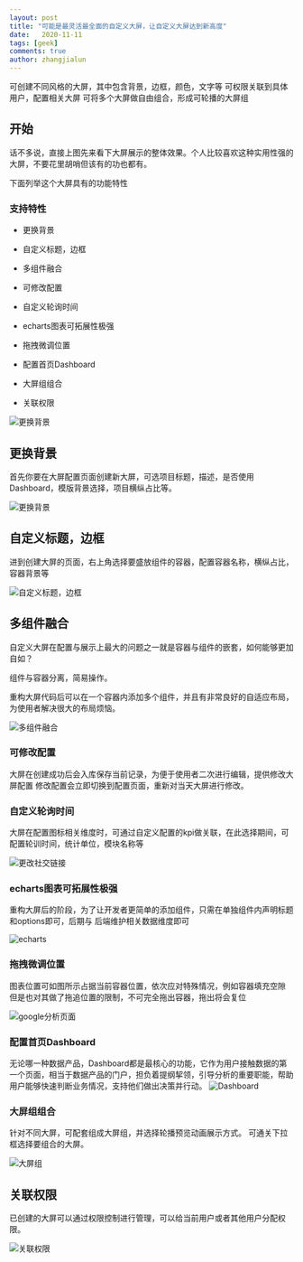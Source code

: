 ```yaml
---
layout: post
title: "可能是最灵活最全面的自定义大屏，让自定义大屏达到新高度"
date:   2020-11-11
tags: [geek]
comments: true
author: zhangjialun
---
```


可创建不同风格的大屏，其中包含背景，边框，颜色，文字等
可权限关联到具体用户，配置相关大屏
可将多个大屏做自由组合，形成可轮播的大屏组

<!-- more -->

## 开始

话不多说，直接上图先来看下大屏展示的整体效果。个人比较喜欢这种实用性强的大屏，不要花里胡哨但该有的功也都有。

下面列举这个大屏具有的功能特性

### 支持特性

- 更换背景

- 自定义标题，边框

- 多组件融合

- 可修改配置

- 自定义轮询时间

- echarts图表可拓展性极强

- 拖拽微调位置

- 配置首页Dashboard

- 大屏组组合

- 关联权限

![更换背景](https://raw.githubusercontent.com/zhangjialun555/zhangjialun555.github.io/master/images/big_screen/6.29.38.png)

## 更换背景

首先你要在大屏配置页面创建新大屏，可选项目标题，描述，是否使用Dashboard，模版背景选择，项目横纵占比等。

![更换背景](https://raw.githubusercontent.com/zhangjialun555/zhangjialun555.github.io/master/images/big_screen/201605081335_.pic_hd.png)


## 自定义标题，边框

进到创建大屏的页面，右上角选择要盛放组件的容器，配置容器名称，横纵占比，容器背景等

![自定义标题，边框](https://raw.githubusercontent.com/zhangjialun555/zhangjialun555.github.io/master/images/big_screen/9.06.01.png)


## 多组件融合

自定义大屏在配置与展示上最大的问题之一就是容器与组件的嵌套，如何能够更加自如？

组件与容器分离，简易操作。

重构大屏代码后可以在一个容器内添加多个组件，并且有非常良好的自适应布局，为使用者解决很大的布局烦恼。


![多组件融合](https://raw.githubusercontent.com/zhangjialun555/zhangjialun555.github.io/master/images/big_screen/9.12.37.png)

### 可修改配置

大屏在创建成功后会入库保存当前记录，为便于使用者二次进行编辑，提供修改大屏配置
修改配置会立即切换到配置页面，重新对当天大屏进行修改。

### 自定义轮询时间
大屏在配置图标相关维度时，可通过自定义配置的kpi做关联，在此选择期间，可配置轮训时间，统计单位，模块名称等

![更改社交链接](https://raw.githubusercontent.com/zhangjialun555/zhangjialun555.github.io/master/images/big_screen/9.20.28.png)


###  echarts图表可拓展性极强

重构大屏后的阶段，为了让开发者更简单的添加组件，只需在单独组件内声明标题和options即可，后期与 后端维护相关数据维度即可


![echarts](https://raw.githubusercontent.com/zhangjialun555/zhangjialun555.github.io/master/images/big_screen/9.33.59.png)

### 拖拽微调位置

图表位置可如图所示占据当前容器位置，依次应对特殊情况，例如容器填充空隙
但是也对其做了拖追位置的限制，不可完全拖出容器，拖出将会复位

![google分析页面](https://raw.githubusercontent.com/zhangjialun555/zhangjialun555.github.io/master/images/big_screen/9.35.36.png)

### 配置首页Dashboard

无论哪一种数据产品，Dashboard都是最核心的功能，它作为用户接触数据的第一个页面，相当于数据产品的门户，担负着提纲挈领，引导分析的重要职能，帮助用户能够快速判断业务情况，支持他们做出决策并行动。
![Dashboard](https://raw.githubusercontent.com/zhangjialun555/zhangjialun555.github.io/master/images/big_screen/9.35.36.png)

### 大屏组组合

针对不同大屏，可配套组成大屏组，并选择轮播预览动画展示方式。
可通关下拉框选择要组合的大屏。

![大屏组](https://raw.githubusercontent.com/zhangjialun555/zhangjialun555.github.io/master/images/big_screen/9.49.07.png)

## 关联权限

已创建的大屏可以通过权限控制进行管理，可以给当前用户或者其他用户分配权限。

![关联权限](https://upload-images.jianshu.io/upload_images/big_screen/9.49.07.png)
